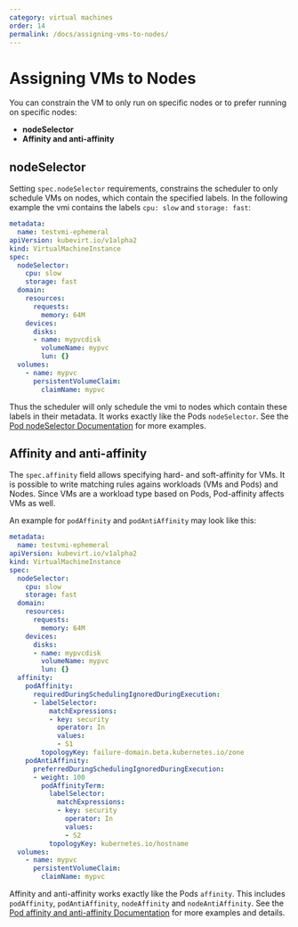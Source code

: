 ```yaml
---
category: virtual machines
order: 14
permalink: /docs/assigning-vms-to-nodes/
---
```

# Assigning VMs to Nodes

You can constrain the VM to only run on specific nodes or to prefer running on specific nodes:

* **nodeSelector**
* **Affinity and anti-affinity**

## nodeSelector

Setting `spec.nodeSelector` requirements, constrains the scheduler to only schedule VMs on nodes, which contain the specified labels. In the following example the vmi contains the labels `cpu: slow` and `storage: fast`:

```yaml
metadata:
  name: testvmi-ephemeral
apiVersion: kubevirt.io/v1alpha2
kind: VirtualMachineInstance
spec:
  nodeSelector:
    cpu: slow
    storage: fast
  domain:
    resources:
      requests:
        memory: 64M
    devices:
      disks:
      - name: mypvcdisk
        volumeName: mypvc
        lun: {}
  volumes:
    - name: mypvc
      persistentVolumeClaim:
        claimName: mypvc
```

Thus the scheduler will only schedule the vmi to nodes which contain these labels in their metadata. It works exactly like the Pods `nodeSelector`. See the [Pod nodeSelector Documentation](https://kubernetes.io/docs/concepts/configuration/assign-pod-node/#nodeselector) for more examples.

## Affinity and anti-affinity

The `spec.affinity` field allows specifying hard- and soft-affinity for VMs. It is possible to write matching rules agains workloads \(VMs and Pods\) and Nodes. Since VMs are a workload type based on Pods, Pod-affinity affects VMs as well.

An example for `podAffinity` and `podAntiAffinity` may look like this:

```yaml
metadata:
  name: testvmi-ephemeral
apiVersion: kubevirt.io/v1alpha2
kind: VirtualMachineInstance
spec:
  nodeSelector:
    cpu: slow
    storage: fast
  domain:
    resources:
      requests:
        memory: 64M
    devices:
      disks:
      - name: mypvcdisk
        volumeName: mypvc
        lun: {}
  affinity:
    podAffinity:
      requiredDuringSchedulingIgnoredDuringExecution:
      - labelSelector:
          matchExpressions:
          - key: security
            operator: In
            values:
            - S1
        topologyKey: failure-domain.beta.kubernetes.io/zone
    podAntiAffinity:
      preferredDuringSchedulingIgnoredDuringExecution:
      - weight: 100
        podAffinityTerm:
          labelSelector:
            matchExpressions:
            - key: security
              operator: In
              values:
              - S2
          topologyKey: kubernetes.io/hostname
  volumes:
    - name: mypvc
      persistentVolumeClaim:
        claimName: mypvc
```

Affinity and anti-affinity works exactly like the Pods `affinity`. This includes `podAffinity`, `podAntiAffinity`, `nodeAffinity` and `nodeAntiAffinity`. See the [Pod affinity and anti-affinity Documentation](https://kubernetes.io/docs/concepts/configuration/assign-pod-node/#affinity-and-anti-affinity) for more examples and details.

